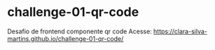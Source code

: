 # challenge-01-qr-code
 Desafio de frontend componente qr code
 Acesse: https://clara-silva-martins.github.io/challenge-01-qr-code/
